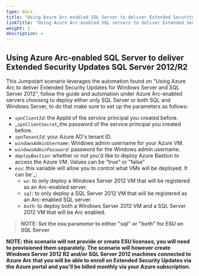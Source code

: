 ```yaml
---
type: docs
title: "Using Azure Arc-enabled SQL Server to deliver Extended Security Updates SQL Server 2012/R2"
linkTitle: "Using Azure Arc-enabled SQL servers to deliver Extended Security Updates SQL Server 2012/R2"
weight: 1
description: >
---
```


## Using Azure Arc-enabled SQL Server to deliver Extended Security Updates SQL Server 2012/R2

This Jumpstart scenario leverages the automation found on "Using Azure Arc to deliver Extended Security Updates for Windows Server and SQL Server 2012", follow the guide and automation under Azure Arc-enabled servers choosing to deploy either only SQL Server or both SQL and Windows Server, to do that make sure to set up the parameters as follows:

- _`spnClientId`_: the AppId of the service principal you created before.
- _`spnClientSecret`_the password of the service principal you created before.
- _`spnTenantId`_: your Azure AD's tenant ID.
- _`windowsAdminUsername`_: Windows admin username for your Azure VM.
- _`windowsAdminPassword`_: password for the Windows admin username.
- _`deployBastion`_: whether or not you'd like to deploy Azure Bastion to access the Azure VM. Values can be "true" or "false"
- _`esu`_: this variable will allow you to control what VMs will be deployed. It can be`_:
  - _`ws`_: to only deploy a Windows Server 2012 VM that will be registered as an Arc-enabled server.
  - _`sql`_: to only deploy a SQL Server 2012 VM that will be registered as an Arc-enabled SQL server.
  - _`both`_: to deploy both a Windows Server 2012 VM and a SQL Server 2012 VM that will be Arc enabled.

 > **NOTE: Set the esu parameter to either "sql" or "both" for ESU on SQL Server**

**NOTE: this scenario will not provide or create ESU licenses, you will need to provisioned them separately. The scenario will however create Windows Server 2012 R2 and/or SQL Server 2012 machines connected to Azure Arc that you will be able to enroll on Extended Security Updates via the Azure portal and you'll be billed monthly via your Azure subscription.**